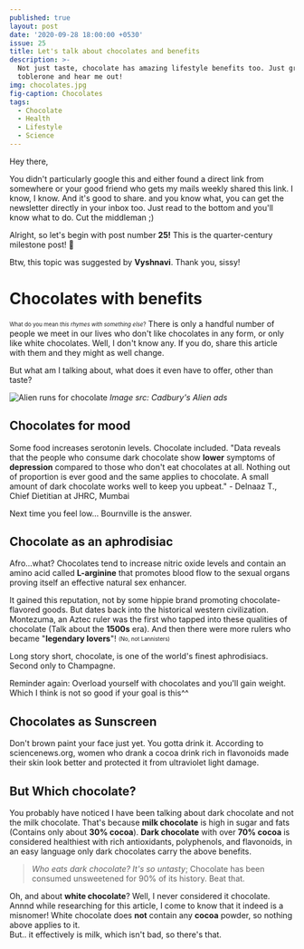 ```yaml
---
published: true
layout: post
date: '2020-09-28 18:00:00 +0530'
issue: 25
title: Let's talk about chocolates and benefits
description: >-
  Not just taste, chocolate has amazing lifestyle benefits too. Just grab your
  toblerone and hear me out!
img: chocolates.jpg
fig-caption: Chocolates
tags:
  - Chocolate
  - Health
  - Lifestyle
  - Science
---
```

Hey there,

You didn't particularly google this and either found a direct link from somewhere or your good friend who gets my mails weekly shared this link. I know, I know. And it's good to share. and you know what, you can get the newsletter directly in your inbox too. Just read to the bottom and you'll know what to do. Cut the middleman ;)

Alright, so let's begin with post number **25!** This is the quarter-century milestone post! 🥳

Btw, this topic was suggested by **Vyshnavi**. Thank you, sissy!

# Chocolates with benefits

<sub><sup>What do you mean *this rhymes with something else*?</sup></sub>
There is only a handful number of people we meet in our lives who don't like chocolates in any form, or only like white chocolates. Well, I don't know any. If you do, share this article with them and they might as well change.

But what am I talking about, what does it even have to offer, other than taste?

![Alien runs for chocolate](https://alltvspots.com/wp-content/uploads/2017/06/cadbury_advert_alien_treadmill.jpg)
*Image src: Cadbury's Alien ads*

## Chocolates for mood
Some food increases serotonin levels. Chocolate included. "Data reveals that the people who consume dark chocolate show **lower** symptoms of **depression** compared to those who don't eat chocolates at all. Nothing out of proportion is ever good and the same applies to chocolate. A small amount of dark chocolate works well to keep you upbeat." - Delnaaz T., Chief Dietitian at JHRC, Mumbai

Next time you feel low... Bournville is the answer.

## Chocolate as an aphrodisiac
Afro...what?
Chocolates tend to increase nitric oxide levels and contain an amino acid called **L-arginine** that promotes blood flow to the sexual organs proving itself an effective natural sex enhancer.

It gained this reputation, not by some hippie brand promoting chocolate-flavored goods. But dates back into the historical western civilization. Montezuma, an Aztec ruler was the first who tapped into these qualities of chocolate (Talk about the **1500s** era). And then there were more rulers who became "**legendary lovers**"! <sub><sup>(No, not Lannisters)</sup></sub>  

Long story short, chocolate, is one of the world's finest aphrodisiacs. Second only to Champagne.

Reminder again: Overload yourself with chocolates and you'll gain weight. Which I think is not so good if your goal is this^^

## Chocolates as Sunscreen
Don't brown paint your face just yet. You gotta drink it. According to sciencenews.org, women who drank a cocoa drink rich in flavonoids made their skin look better and protected it from ultraviolet light damage.

## But Which chocolate?
You probably have noticed I have been talking about dark chocolate and not the milk chocolate. That's because **milk chocolate** is high in sugar and fats (Contains only about **30% cocoa**). **Dark chocolate** with over **70% cocoa** is considered healthiest with rich antioxidants, polyphenols, and flavonoids, in an easy language only dark chocolates carry the above benefits.

> *Who eats dark chocolate? It's so untasty*; 
 Chocolate has been consumed unsweetened for 90% of its history. Beat that.

Oh, and about **white chocolate**? Well, I never considered it chocolate. Annnd while researching for this article, I come to know that it indeed is a misnomer! White chocolate does **not** contain any **cocoa** powder, so nothing above applies to it.  
But.. it effectively is milk, which isn't bad, so there's that.
